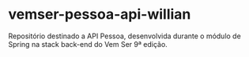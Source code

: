 # vemser-pessoa-api-willian
Repositório destinado a API Pessoa, desenvolvida durante o módulo de Spring na stack back-end do Vem Ser 9ª edição.
